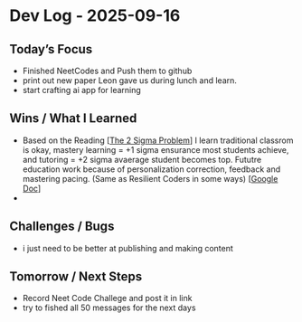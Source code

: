 # Dev Log - 2025-09-16

## Today’s Focus
- Finished NeetCodes and Push them to github
- print out new paper Leon gave us during lunch and learn.
- start crafting ai app for learning

## Wins / What I Learned
-  Based on the Reading [[The 2 Sigma Problem](https://web.mit.edu/5.95/readings/bloom-two-sigma.pdf)] I learn traditional classrom is okay, mastery learning = +1 sigma ensurance most students achieve, and tutoring = +2 sigma avaerage student becomes top. Fututre education work because of personalization correction, feedback and mastering pacing. (Same as Resilient Coders in some ways) [[Google Doc](https://docs.google.com/document/d/1NNPd82cxmLmUHQZ9I8Gng5fgTW8KRL7i5lPQPgwmhvU/edit?usp=sharing)]
-   

## Challenges / Bugs
- i just need to be better at publishing and making content

## Tomorrow / Next Steps
- Record Neet Code Challege and post it in link  
- try to fished all 50 messages for the next days
